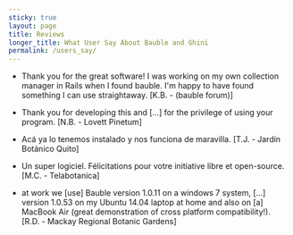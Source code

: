 ```yaml
---
sticky: true
layout: page
title: Reviews
longer_title: What User Say About Bauble and Ghini
permalink: /users_say/
---
```




* Thank you for the great software! I was working on my own collection manager in Rails when I found bauble. I'm happy to have found something I can use straightaway. [K.B. - (bauble forum)]

* Thank you for developing this and [...] for the privilege of using your program. [N.B. - Lovett Pinetum]

* Acá ya lo tenemos instalado y nos funciona de maravilla. [T.J. - Jardín Botánico Quito]

* Un super logiciel. Félicitations pour votre initiative libre et open-source. [M.C. - Telabotanica]

* at work we [use] Bauble version 1.0.11 on a windows 7 system, [...] version 1.0.53 on my Ubuntu 14.04 laptop at home and also on [a] MacBook Air (great demonstration of cross platform compatibility!). [R.D. - Mackay Regional Botanic Gardens]


